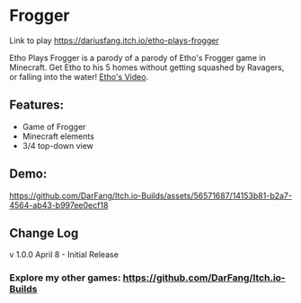 # Frogger
Link to play https://dariusfang.itch.io/etho-plays-frogger

Etho Plays Frogger is a parody of a parody of Etho's Frogger game in Minecraft. Get Etho to his 5 homes without getting squashed by Ravagers, or falling into the water! [Etho's Video](https://youtu.be/o-xk_qQ6Dt4?feature=shared&t=1766).
## Features:
- Game of Frogger
- Minecraft elements
- 3/4 top-down view


## Demo:
https://github.com/DarFang/Itch.io-Builds/assets/56571687/14153b81-b2a7-4564-ab43-b997ee0ecf18



## Change Log
v 1.0.0 April 8 - Initial Release

### Explore my other games: https://github.com/DarFang/Itch.io-Builds